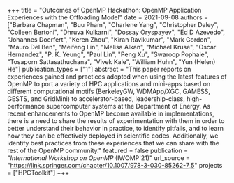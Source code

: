 +++
title = "Outcomes of OpenMP Hackathon: OpenMP Application Experiences with the Offloading Model"
date = 2021-09-08
authors = ["Barbara Chapman", "Buu Pham", "Charlene Yang", "Christopher Daley", "Colleen Bertoni", "Dhruva Kulkarni", "Dossay Oryspayev", "Ed D Azevedo", "Johannes Doerfert", "Keren Zhou", "Kiran Ravikumar", "Mark Gordon", "Mauro Del Ben", "Meifeng Lin", "Melisa Alkan", "Michael Kruse", "Oscar Hernandez", "P. K. Yeung", "Paul Lin", "Peng Xu", "Swaroop Pophale", "Tosaporn Sattasathuchana", "Vivek Kale", "William Huhn", "Yun (Helen) He"]
publication_types = ["1"]
abstract = "This paper reports on experiences gained and practices adopted when using the latest features of OpenMP to port a variety of HPC applications and mini-apps based on different computational motifs (BerkeleyGW, WDMApp/XGC, GAMESS, GESTS, and GridMini) to accelerator-based, leadership-class, high-performance supercomputer systems at the Department of Energy. As recent enhancements to OpenMP become available in implementations, there is a need to share the results of experimentation with them in order to better understand their behavior in practice, to identify pitfalls, and to learn how they can be effectively deployed in scientific codes. Additionally, we identify best practices from these experiences that we can share with the rest of the OpenMP community."
featured = false
publication = "*International Workshop on OpenMP* (IWOMP'21)"
url_source = "https://link.springer.com/chapter/10.1007/978-3-030-85262-7_5"
projects = ["HPCToolkit"]
+++

